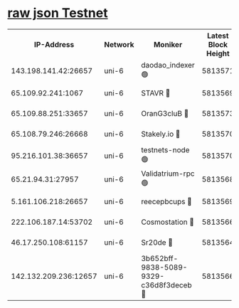 [raw json Testnet](https://rpc-check.junot.stavr.tech/junot/rpc-junot-result.json)
=


<table><tr><th>IP-Address</th><th>Network</th><th>Moniker</th><th>Latest Block Height</th><th>Earliest Block Height</th><th>Catching Up</th><th>Voting Power</th><th>Scan Time</th></tr><tr><td>143.198.141.42:26657</td><td>uni-6</td><td>daodao_indexer 🟢</td><td>5813571</td><td>1</td><td>False</td><td>0</td><td>2023-12-05T22:51:29.969779605UTC</td></tr><tr><td>65.109.92.241:1067</td><td>uni-6</td><td>STAVR 🔴</td><td>5813569</td><td>1138541</td><td>False</td><td>6042</td><td>2023-12-05T22:51:19.486946370UTC</td></tr><tr><td>65.109.88.251:33657</td><td>uni-6</td><td>OranG3cluB 🔴</td><td>5813573</td><td>1138541</td><td>False</td><td>11</td><td>2023-12-05T22:51:34.396617858UTC</td></tr><tr><td>65.108.79.246:26668</td><td>uni-6</td><td>Stakely.io 🔴</td><td>5813570</td><td>1570872</td><td>False</td><td>1192034</td><td>2023-12-05T22:51:20.503836358UTC</td></tr><tr><td>95.216.101.38:36657</td><td>uni-6</td><td>testnets-node 🟢</td><td>5813570</td><td>1615130</td><td>False</td><td>0</td><td>2023-12-05T22:51:22.889541357UTC</td></tr><tr><td>65.21.94.31:27957</td><td>uni-6</td><td>Validatrium-rpc 🟢</td><td>5813568</td><td>2943363</td><td>False</td><td>0</td><td>2023-12-05T22:51:15.091366541UTC</td></tr><tr><td>5.161.106.218:26657</td><td>uni-6</td><td>reecepbcups 🔴</td><td>5813569</td><td>4468422</td><td>False</td><td>105015</td><td>2023-12-05T22:51:20.160171877UTC</td></tr><tr><td>222.106.187.14:53702</td><td>uni-6</td><td>Cosmostation 🔴</td><td>5813566</td><td>5344501</td><td>False</td><td>110003</td><td>2023-12-05T22:51:12.714679245UTC</td></tr><tr><td>46.17.250.108:61157</td><td>uni-6</td><td>Sr20de 🔴</td><td>5813564</td><td>5727371</td><td>False</td><td>28</td><td>2023-12-05T22:51:07.096500760UTC</td></tr><tr><td>142.132.209.236:12657</td><td>uni-6</td><td>3b652bff-9838-5089-9329-c36d8f3deceb 🔴</td><td>5813566</td><td>5801280</td><td>False</td><td>157563</td><td>2023-12-05T22:51:11.511786144UTC</td></tr></table>
